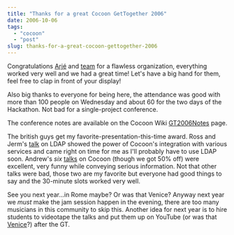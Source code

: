 ```yaml
---
title: "Thanks for a great Cocoon GetTogether 2006"
date: 2006-10-06
tags: 
  - "cocoon"
  - "post"
slug: thanks-for-a-great-cocoon-gettogether-2006
---
```


Congratulations [Arjé](http://www.flickr.com/photos/savs/261839826/) and [team](http://hippocms.org) for a flawless organization, everything worked very well and we had a great time! Let's have a big hand for them, feel free to clap in front of your display!

Also big thanks to everyone for being here, the attendance was good with more than 100 people on Wednesday and about 60 for the two days of the Hackathon. Not bad for a single-project conference.

The conference notes are available on the Cocoon Wiki [GT2006Notes](http://wiki.apache.org/cocoon/GT2006Notes) page.

The british guys get my favorite-presentation-this-time award. Ross and Jerm's [talk](http://wiki.apache.org/cocoon-data/attachments/GT2006Notes/attachments/04-LDAP.pdf) on LDAP showed the power of Cocoon's integration with various services and came right on time for me as I'll probably have to use LDAP soon. Andrew's _six_ [talks](http://wiki.apache.org/cocoon-data/attachments/GT2006Notes/attachments/08-6talks.pdf) on Cocoon (though we got 50% off) were excellent, very funny while conveying serious information. Not that other talks were bad, those two are my favorite but everyone had good things to say and the 30-minute slots worked very well.

See you next year...in Rome maybe? Or was that Venice? Anyway next year we _must_ make the jam session happen in the evening, there are too many musicians in this community to skip this. Another idea for next year is to hire students to videotape the talks and put them up on YouTube (or was that [Venice](http://theveniceproject.com/)?) after the GT.
